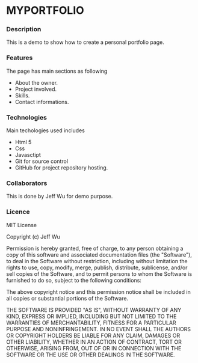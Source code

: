 # MYPORTFOLIO

### Description

This is a demo to show how to create a personal portfolio page.

### Features

The page has main sections as following

* About the owner.
* Project involved.
* Skills.
* Contact informations.

### Technologies

Main techologies used includes

* Html 5
* Css
* Javasctipt
* Git for source control
* GitHub for project repository hosting.

### Collaborators

This is done by Jeff Wu for demo purpose.

### Licence

MIT License

Copyright (c) Jeff Wu

Permission is hereby granted, free of charge, to any person obtaining a copy
of this software and associated documentation files (the "Software"), to deal
in the Software without restriction, including without limitation the rights
to use, copy, modify, merge, publish, distribute, sublicense, and/or sell
copies of the Software, and to permit persons to whom the Software is
furnished to do so, subject to the following conditions:

The above copyright notice and this permission notice shall be included in all
copies or substantial portions of the Software.

THE SOFTWARE IS PROVIDED "AS IS", WITHOUT WARRANTY OF ANY KIND, EXPRESS OR
IMPLIED, INCLUDING BUT NOT LIMITED TO THE WARRANTIES OF MERCHANTABILITY,
FITNESS FOR A PARTICULAR PURPOSE AND NONINFRINGEMENT. IN NO EVENT SHALL THE
AUTHORS OR COPYRIGHT HOLDERS BE LIABLE FOR ANY CLAIM, DAMAGES OR OTHER
LIABILITY, WHETHER IN AN ACTION OF CONTRACT, TORT OR OTHERWISE, ARISING FROM,
OUT OF OR IN CONNECTION WITH THE SOFTWARE OR THE USE OR OTHER DEALINGS IN THE
SOFTWARE.